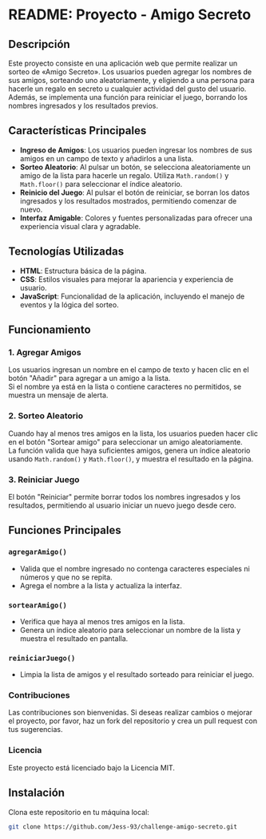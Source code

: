 # README: Proyecto - Amigo Secreto

## Descripción
Este proyecto consiste en una aplicación web que permite realizar un sorteo de «Amigo Secreto». Los usuarios pueden agregar los nombres de sus amigos, sorteando uno aleatoriamente, y eligiendo a una persona para hacerle un regalo en secreto u cualquier actividad del gusto del usuario. Además, se implementa una función para reiniciar el juego, borrando los nombres ingresados y los resultados previos.

## Características Principales
- **Ingreso de Amigos**: Los usuarios pueden ingresar los nombres de sus amigos en un campo de texto y añadirlos a una lista.
- **Sorteo Aleatorio**: Al pulsar un botón, se selecciona aleatoriamente un amigo de la lista para hacerle un regalo. Utiliza `Math.random()` y `Math.floor()` para seleccionar el índice aleatorio.
- **Reinicio del Juego**: Al pulsar el botón de reiniciar, se borran los datos ingresados y los resultados mostrados, permitiendo comenzar de nuevo.
- **Interfaz Amigable**: Colores y fuentes personalizadas para ofrecer una experiencia visual clara y agradable.

## Tecnologías Utilizadas
- **HTML**: Estructura básica de la página.
- **CSS**: Estilos visuales para mejorar la apariencia y experiencia de usuario.
- **JavaScript**: Funcionalidad de la aplicación, incluyendo el manejo de eventos y la lógica del sorteo.

## Funcionamiento

### 1. Agregar Amigos
Los usuarios ingresan un nombre en el campo de texto y hacen clic en el botón "Añadir" para agregar a un amigo a la lista.  
Si el nombre ya está en la lista o contiene caracteres no permitidos, se muestra un mensaje de alerta.

### 2. Sorteo Aleatorio
Cuando hay al menos tres amigos en la lista, los usuarios pueden hacer clic en el botón "Sortear amigo" para seleccionar un amigo aleatoriamente.  
La función valida que haya suficientes amigos, genera un índice aleatorio usando `Math.random()` y `Math.floor()`, y muestra el resultado en la página.

### 3. Reiniciar Juego
El botón "Reiniciar" permite borrar todos los nombres ingresados y los resultados, permitiendo al usuario iniciar un nuevo juego desde cero.

## Funciones Principales

### `agregarAmigo()`
- Valida que el nombre ingresado no contenga caracteres especiales ni números y que no se repita.
- Agrega el nombre a la lista y actualiza la interfaz.

### `sortearAmigo()`
- Verifica que haya al menos tres amigos en la lista.
- Genera un índice aleatorio para seleccionar un nombre de la lista y muestra el resultado en pantalla.

### `reiniciarJuego()`
- Limpia la lista de amigos y el resultado sorteado para reiniciar el juego.

### Contribuciones
Las contribuciones son bienvenidas. Si deseas realizar cambios o mejorar el proyecto, por favor, haz un fork del repositorio y crea un pull request con tus sugerencias.

### Licencia
Este proyecto está licenciado bajo la Licencia MIT.

## Instalación
Clona este repositorio en tu máquina local:

```bash
git clone https://github.com/Jess-93/challenge-amigo-secreto.git
